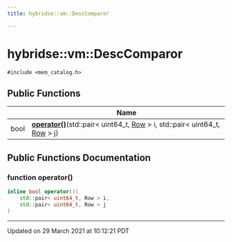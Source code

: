 ```yaml
---
title: hybridse::vm::DescComparor

---
```


# hybridse::vm::DescComparor




`#include <mem_catalog.h>`

## Public Functions

|                | Name           |
| -------------- | -------------- |
| bool | **[operator()](/hybridse/usage/api/markdown/Classes/structhybridse_1_1vm_1_1_desc_comparor.md#function-operator())**(std::pair< uint64_t, [Row](/hybridse/usage/api/markdown/Classes/classhybridse_1_1codec_1_1_row.md) > i, std::pair< uint64_t, [Row](/hybridse/usage/api/markdown/Classes/classhybridse_1_1codec_1_1_row.md) > j) |

## Public Functions Documentation

### function operator()

```cpp
inline bool operator()(
    std::pair< uint64_t, Row > i,
    std::pair< uint64_t, Row > j
)
```


-------------------------------

Updated on 29 March 2021 at 10:12:21 PDT